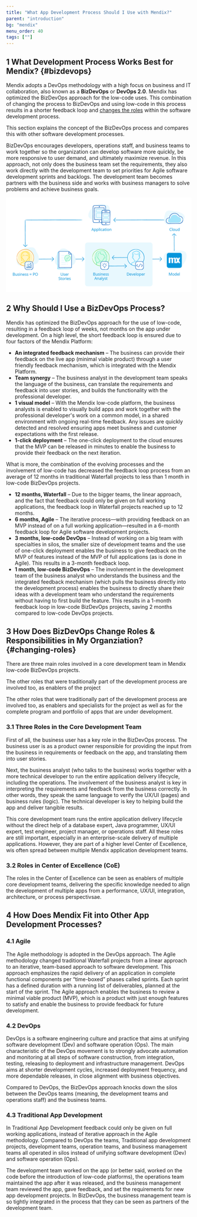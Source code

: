 ```yaml
---
title: "What App Development Process Should I Use with Mendix?"
parent: "introduction"
bg: "mendix"
menu_order: 40
tags: [""]
---
```


## 1 What Development Process Works Best for Mendix? {#bizdevops}

Mendix adopts a DevOps methodology with a high focus on business and IT collaboration, also known as a **BizDevOps** or **DevOps 2.0**. Mendix has optimized the BizDevOps approach for the low-code uses. This combination of changing the process to BizDevOps and using low-code in this process results in a shorter feedback loop and [changes the roles](#changing-roles) within the software development process.

This section explains the concept of the BizDevOps process and compares this with other software development processes.

BizDevOps encourages developers, operations staff, and business teams to work together so the organization can develop software more quickly, be more responsive to user demand, and ultimately maximize revenue. In this approach, not only does the business team set the requirements, they also work directly with the development team to set priorities for Agile software development sprints and backlogs. The development team becomes partners with the business side and works with business managers to solve problems and achieve business goals.

![](attachments/Mendix_RAD_process.png)

## 2 Why Should I Use a BizDevOps Process?

Mendix has optimized the BizDevOps approach for the use of low-code, resulting in a feedback loop of weeks, not months on the app under development. On a high level, the short feedback loop is ensured due to four factors of the Mendix Platform:

* **An integrated feedback mechanism** – The business can provide their feedback on the live app (minimal viable product) through a user friendly feedback mechanism, which is integrated with the Mendix Platform.
* **Team synergy** – The business analyst in the development team speaks the language of the business, can translate the requirements and feedback into user stories, and builds the functionality with the professional developer.
* **1 visual model** – With the Mendix low-code platform, the business analysts is enabled to visually build apps and work together with the professional developer's work on a common model, in a shared environment with ongoing real-time feedback. Any issues are quickly detected and resolved ensuring apps meet business and customer expectations with the first release.
* **1-click deployment** – The one-click deployment to the cloud ensures that the MVP can be released in minutes to enable the business to provide their feedback on the next iteration.

What is more, the combination of the evolving processes and the involvement of low-code has decreased the feedback loop process from an average of 12 months in traditional Waterfall projects to less than 1 month in low-code BizDevOps projects.

* **12 months, Waterfall** – Due to the bigger teams, the linear approach, and the fact that feedback could only be given on full working applications, the feedback loop in Waterfall projects reached up to 12 months.
* **6 months, Agile** – The iterative process—with providing feedback on an MVP instead of on a full working application—resulted in a 6-month feedback loop for Agile software development projects.
* **3 months, low-code DevOps** –  Instead of working on a big team with specialties in silos, the smaller size of development teams and the use of one-click deployment enables the business to give feedback on the MVP of features instead of the MVP of full applications (as is done in Agile). This results in a 3-month feedback loop.
* **1 month, low-code BizDevOps** – The involvement in the development team of the business analyst who understands the business and the integrated feedback mechanism (which pulls the business directly into the development process) enables the business to directly share their ideas with a development team who understand the requirements without having to first build the feature. This results in a 1-month feedback loop in low-code BizDevOps projects, saving 2 months compared to low-code DevOps projects.

## 3 How Does BizDevOps Change Roles & Responsibilities in My Organziation? {#changing-roles}

There are three main roles involved in a core development team in Mendix low-code BizDevOps projects.

The other roles that were traditionally part of the development process are involved too, as enablers of the project

The other roles that were traditionally part of the development process are involved too, as enablers and specialists for the project as well as for the complete program and portfolio of apps that are under development.

### 3.1 Three Roles in the Core Development Team

First of all, the business user has a key role in the BizDevOps process. The business user is as a product owner responsible for providing the input from the business in requirements or feedback on the app, and translating them into user stories.

Next, the business analyst (who talks to the business) works together with a more technical developer to run the entire application delivery lifecycle, including the operations. The involvement of the business analyst is key in interpreting the requirements and feedback from the business correctly. In other words, they speak the same language to verify the UX/UI (pages) and business rules (logic). The technical developer is key to helping build the app and deliver tangible results.

This core development team runs the entire application delivery lifecycle without the direct help of a database expert, Java programmer, UX/UI expert, test engineer, project manager, or operations staff. All these roles are still important, especially in an enterprise-scale delivery of multiple applications. However, they are part of a higher level Center of Excellence, wis often spread between multiple Mendix application development teams.

### 3.2 Roles in Center of Excellence (CoE)

The roles in the Center of Excellence can be seen as enablers of multiple core development teams, delivering the specific knowledge needed to align the development of multiple apps from a performance, UX/UI, integration, architecture, or process perspectivsae.

## 4 How Does Mendix Fit into Other App Development Processes?

### 4.1 Agile

The Agile methodology is adopted in the DevOps approach. The Agile methodology changed traditional Waterfall projects from a linear approach to an iterative, team-based approach to software development. This approach emphasizes the rapid delivery of an application in complete functional components per “time-boxed” phases called sprints. Each sprint has a defined duration with a running list of deliverables, planned at the start of the sprint. The Agile approach enables the business to review a minimal viable product (MVP), which is a product with just enough features to satisfy and enable the business to provide feedback for future development.

### 4.2 DevOps

DevOps is a software engineering culture and practice that aims at unifying software development (Dev) and software operation (Ops). The main characteristic of the DevOps movement is to strongly advocate automation and monitoring at all steps of software construction, from integration, testing, releasing to deployment and infrastructure management. DevOps aims at shorter development cycles, increased deployment frequency, and more dependable releases, in close alignment with business objectives.

Compared to DevOps, the BizDevOps approach knocks down the silos between the DevOps teams (meaning, the development teams and operations staff) and the business teams.

### 4.3 Traditional App Development

In Traditional App Development feedback could only be given on full working applications, instead of iterative approach in the Agile methodology. Compared to DevOps the teams, Traditional app development projects, development teams, operation teams, and business management teams all operated in silos instead of unifying software development (Dev) and software operation (Ops).

The development team worked on the app (or better said, worked on the code before the introduction of low-code platforms), the operations team maintained the app after it was released, and the business management team reviewed the app, gave feedback, and set the requirements for new app development projects. In BizDevOps, the business management team is so tightly integrated in the process that they can be seen as partners of the development team.
